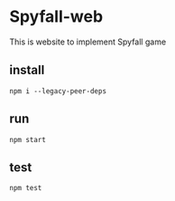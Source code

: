 # Spyfall-web

This is website to implement Spyfall game

## install

```shell
npm i --legacy-peer-deps     
```

## run

```shell
npm start
```

## test

```shell
npm test
```
